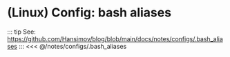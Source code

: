# (Linux) Config: bash aliases

::: tip See: https://github.com/Hansimov/blog/blob/main/docs/notes/configs/.bash_aliases
:::
<<< @/notes/configs/.bash_aliases
